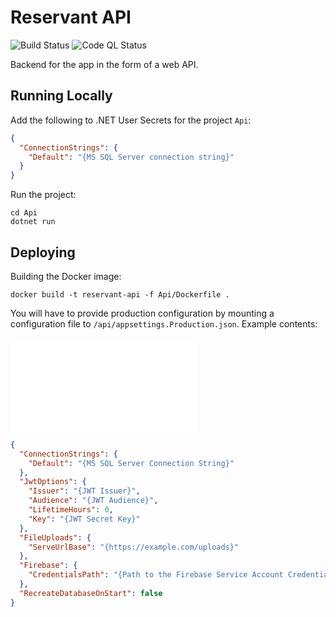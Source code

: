 # Reservant API

![Build Status](https://github.com/Reservant-inc/reservant-backend/actions/workflows/build-and-test.yml/badge.svg)
![Code QL Status](https://github.com/Reservant-inc/reservant-backend/actions/workflows/github-code-scanning/codeql/badge.svg)

Backend for the app in the form of a web API.

## Running Locally

Add the following to .NET User Secrets for the project `Api`:

```json
{
  "ConnectionStrings": {
    "Default": "{MS SQL Server connection string}"
  }
}
```

Run the project:

```shell
cd Api
dotnet run
```

## Deploying

Building the Docker image:

```shell
docker build -t reservant-api -f Api/Dockerfile .
```

You will have to provide production configuration by mounting a configuration
file to `/api/appsettings.Production.json`. Example contents:

![](appsettings.Production.EXAMPLE.json)
```json
{
  "ConnectionStrings": {
    "Default": "{MS SQL Server Connection String}"
  },
  "JwtOptions": {
    "Issuer": "{JWT Issuer}",
    "Audience": "{JWT Audience}",
    "LifetimeHours": 0,
    "Key": "{JWT Secret Key}"
  },
  "FileUploads": {
    "ServeUrlBase": "{https://example.com/uploads}"
  },
  "Firebase": {
    "CredentialsPath": "{Path to the Firebase Service Account Credentials}"
  },
  "RecreateDatabaseOnStart": false
}
```
